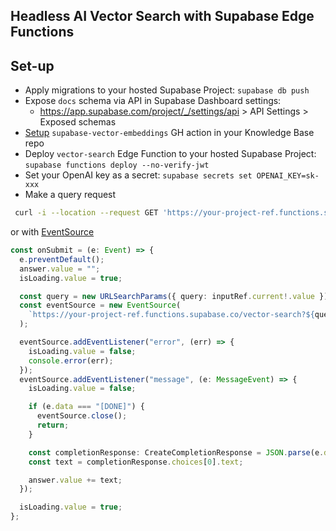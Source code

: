 ## Headless AI Vector Search with Supabase Edge Functions

## Set-up

- Apply migrations to your hosted Supabase Project: `supabase db push`
- Expose `docs` schema via API in Supabase Dashboard settings:
  - https://app.supabase.com/project/_/settings/api > API Settings > Exposed schemas
- [Setup](https://github.com/supabase/supabase-vector-embeddings-github-action#use) `supabase-vector-embeddings` GH action in your Knowledge Base repo
- Deploy `vector-search` Edge Function to your hosted Supabase Project: `supabase functions deploy --no-verify-jwt`
- Set your OpenAI key as a secret: `supabase secrets set OPENAI_KEY=sk-xxx`
- Make a query request

```bash
 curl -i --location --request GET 'https://your-project-ref.functions.supabase.co/vector-search?query=What%27s+Supabase%3F'
```

or with [EventSource](https://developer.mozilla.org/en-US/docs/Web/API/EventSource)

```ts
const onSubmit = (e: Event) => {
  e.preventDefault();
  answer.value = "";
  isLoading.value = true;

  const query = new URLSearchParams({ query: inputRef.current!.value });
  const eventSource = new EventSource(
    `https://your-project-ref.functions.supabase.co/vector-search?${query}`
  );

  eventSource.addEventListener("error", (err) => {
    isLoading.value = false;
    console.error(err);
  });
  eventSource.addEventListener("message", (e: MessageEvent) => {
    isLoading.value = false;

    if (e.data === "[DONE]") {
      eventSource.close();
      return;
    }

    const completionResponse: CreateCompletionResponse = JSON.parse(e.data);
    const text = completionResponse.choices[0].text;

    answer.value += text;
  });

  isLoading.value = true;
};
```

